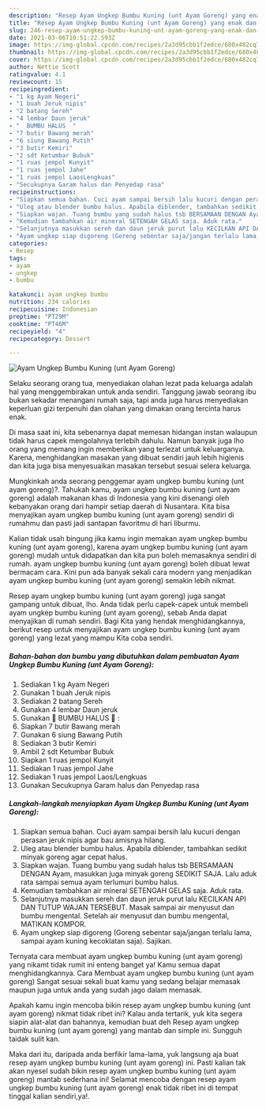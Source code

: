 ```yaml
---
description: "Resep Ayam Ungkep Bumbu Kuning (unt Ayam Goreng) yang enak dan Mudah Dibuat"
title: "Resep Ayam Ungkep Bumbu Kuning (unt Ayam Goreng) yang enak dan Mudah Dibuat"
slug: 246-resep-ayam-ungkep-bumbu-kuning-unt-ayam-goreng-yang-enak-dan-mudah-dibuat
date: 2021-03-06T10:51:22.593Z
image: https://img-global.cpcdn.com/recipes/2a3d95cbb1f2edce/680x482cq70/ayam-ungkep-bumbu-kuning-unt-ayam-goreng-foto-resep-utama.jpg
thumbnail: https://img-global.cpcdn.com/recipes/2a3d95cbb1f2edce/680x482cq70/ayam-ungkep-bumbu-kuning-unt-ayam-goreng-foto-resep-utama.jpg
cover: https://img-global.cpcdn.com/recipes/2a3d95cbb1f2edce/680x482cq70/ayam-ungkep-bumbu-kuning-unt-ayam-goreng-foto-resep-utama.jpg
author: Nettie Scott
ratingvalue: 4.1
reviewcount: 15
recipeingredient:
- "1 kg Ayam Negeri"
- "1 buah Jeruk nipis"
- "2 batang Sereh"
- "4 lembar Daun jeruk"
- "  BUMBU HALUS  "
- "7 butir Bawang merah"
- "6 siung Bawang Putih"
- "3 butir Kemiri"
- "2 sdt Ketumbar Bubuk"
- "1 ruas jempol Kunyit"
- "1 ruas jempol Jahe"
- "1 ruas jempol LaosLengkuas"
- "Secukupnya Garam halus dan Penyedap rasa"
recipeinstructions:
- "Siapkan semua bahan. Cuci ayam sampai bersih lalu kucuri dengan perasan jeruk nipis agar bau amisnya hilang."
- "Uleg atau blender bumbu halus. Apabila diblender, tambahkan sedikit minyak goreng agar cepat halus."
- "Siapkan wajan. Tuang bumbu yang sudah halus tsb BERSAMAAN DENGAN Ayam, masukkan juga minyak goreng SEDIKIT SAJA. Lalu aduk rata sampai semua ayam terlumuri bumbu halus."
- "Kemudian tambahkan air mineral SETENGAH GELAS saja. Aduk rata."
- "Selanjutnya masukkan sereh dan daun jeruk purut lalu KECILKAN API DAN TUTUP WAJAN TERSEBUT. Masak sampai air menyusut dan bumbu mengental. Setelah air menyusut dan bumbu mengental, MATIKAN KOMPOR."
- "Ayam ungkep siap digoreng (Goreng sebentar saja/jangan terlalu lama, sampai ayam kuning kecoklatan saja). Sajikan."
categories:
- Resep
tags:
- ayam
- ungkep
- bumbu

katakunci: ayam ungkep bumbu 
nutrition: 234 calories
recipecuisine: Indonesian
preptime: "PT29M"
cooktime: "PT46M"
recipeyield: "4"
recipecategory: Dessert

---
```



![Ayam Ungkep Bumbu Kuning (unt Ayam Goreng)](https://img-global.cpcdn.com/recipes/2a3d95cbb1f2edce/680x482cq70/ayam-ungkep-bumbu-kuning-unt-ayam-goreng-foto-resep-utama.jpg)

Selaku seorang orang tua, menyediakan olahan lezat pada keluarga adalah hal yang menggembirakan untuk anda sendiri. Tanggung jawab seorang ibu bukan sekadar menangani rumah saja, tapi anda juga harus menyediakan keperluan gizi terpenuhi dan olahan yang dimakan orang tercinta harus enak.

Di masa  saat ini, kita sebenarnya dapat memesan hidangan instan walaupun tidak harus capek mengolahnya terlebih dahulu. Namun banyak juga lho orang yang memang ingin memberikan yang terlezat untuk keluarganya. Karena, menghidangkan masakan yang dibuat sendiri jauh lebih higienis dan kita juga bisa menyesuaikan masakan tersebut sesuai selera keluarga. 



Mungkinkah anda seorang penggemar ayam ungkep bumbu kuning (unt ayam goreng)?. Tahukah kamu, ayam ungkep bumbu kuning (unt ayam goreng) adalah makanan khas di Indonesia yang kini disenangi oleh kebanyakan orang dari hampir setiap daerah di Nusantara. Kita bisa menyajikan ayam ungkep bumbu kuning (unt ayam goreng) sendiri di rumahmu dan pasti jadi santapan favoritmu di hari liburmu.

Kalian tidak usah bingung jika kamu ingin memakan ayam ungkep bumbu kuning (unt ayam goreng), karena ayam ungkep bumbu kuning (unt ayam goreng) mudah untuk didapatkan dan kita pun boleh memasaknya sendiri di rumah. ayam ungkep bumbu kuning (unt ayam goreng) boleh dibuat lewat bermacam cara. Kini pun ada banyak sekali cara modern yang menjadikan ayam ungkep bumbu kuning (unt ayam goreng) semakin lebih nikmat.

Resep ayam ungkep bumbu kuning (unt ayam goreng) juga sangat gampang untuk dibuat, lho. Anda tidak perlu capek-capek untuk membeli ayam ungkep bumbu kuning (unt ayam goreng), sebab Anda dapat menyajikan di rumah sendiri. Bagi Kita yang hendak menghidangkannya, berikut resep untuk menyajikan ayam ungkep bumbu kuning (unt ayam goreng) yang lezat yang mampu Kita coba sendiri.

<!--inarticleads1-->

##### Bahan-bahan dan bumbu yang dibutuhkan dalam pembuatan Ayam Ungkep Bumbu Kuning (unt Ayam Goreng):

1. Sediakan 1 kg Ayam Negeri
1. Gunakan 1 buah Jeruk nipis
1. Sediakan 2 batang Sereh
1. Gunakan 4 lembar Daun jeruk
1. Gunakan  🌿 BUMBU HALUS 🌿 :
1. Siapkan 7 butir Bawang merah
1. Gunakan 6 siung Bawang Putih
1. Sediakan 3 butir Kemiri
1. Ambil 2 sdt Ketumbar Bubuk
1. Siapkan 1 ruas jempol Kunyit
1. Sediakan 1 ruas jempol Jahe
1. Sediakan 1 ruas jempol Laos/Lengkuas
1. Gunakan Secukupnya Garam halus dan Penyedap rasa




<!--inarticleads2-->

##### Langkah-langkah menyiapkan Ayam Ungkep Bumbu Kuning (unt Ayam Goreng):

1. Siapkan semua bahan. Cuci ayam sampai bersih lalu kucuri dengan perasan jeruk nipis agar bau amisnya hilang.
1. Uleg atau blender bumbu halus. Apabila diblender, tambahkan sedikit minyak goreng agar cepat halus.
1. Siapkan wajan. Tuang bumbu yang sudah halus tsb BERSAMAAN DENGAN Ayam, masukkan juga minyak goreng SEDIKIT SAJA. Lalu aduk rata sampai semua ayam terlumuri bumbu halus.
1. Kemudian tambahkan air mineral SETENGAH GELAS saja. Aduk rata.
1. Selanjutnya masukkan sereh dan daun jeruk purut lalu KECILKAN API DAN TUTUP WAJAN TERSEBUT. Masak sampai air menyusut dan bumbu mengental. Setelah air menyusut dan bumbu mengental, MATIKAN KOMPOR.
1. Ayam ungkep siap digoreng (Goreng sebentar saja/jangan terlalu lama, sampai ayam kuning kecoklatan saja). Sajikan.




Ternyata cara membuat ayam ungkep bumbu kuning (unt ayam goreng) yang nikamt tidak rumit ini enteng banget ya! Kamu semua dapat menghidangkannya. Cara Membuat ayam ungkep bumbu kuning (unt ayam goreng) Sangat sesuai sekali buat kamu yang sedang belajar memasak maupun juga untuk anda yang sudah jago dalam memasak.

Apakah kamu ingin mencoba bikin resep ayam ungkep bumbu kuning (unt ayam goreng) nikmat tidak ribet ini? Kalau anda tertarik, yuk kita segera siapin alat-alat dan bahannya, kemudian buat deh Resep ayam ungkep bumbu kuning (unt ayam goreng) yang mantab dan simple ini. Sungguh taidak sulit kan. 

Maka dari itu, daripada anda berfikir lama-lama, yuk langsung aja buat resep ayam ungkep bumbu kuning (unt ayam goreng) ini. Pasti kalian tak akan nyesel sudah bikin resep ayam ungkep bumbu kuning (unt ayam goreng) mantab sederhana ini! Selamat mencoba dengan resep ayam ungkep bumbu kuning (unt ayam goreng) enak tidak ribet ini di tempat tinggal kalian sendiri,ya!.

